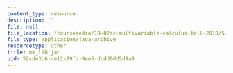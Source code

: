 ```yaml
---
content_type: resource
description: ''
file: null
file_location: /coursemedia/18-02sc-multivariable-calculus-fall-2010/52cde3b6ce1279fd9ee5dcdd0dd5d9a8_mk_lib.jar
file_type: application/java-archive
resourcetype: Other
title: mk_lib.jar
uid: 52cde3b6-ce12-79fd-9ee5-dcdd0dd5d9a8
---
```

